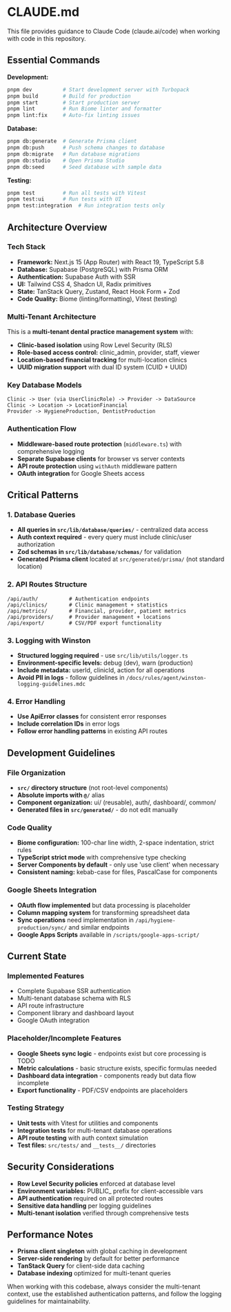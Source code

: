 # CLAUDE.md

This file provides guidance to Claude Code (claude.ai/code) when working with code in this repository.

## Essential Commands

**Development:**
```bash
pnpm dev          # Start development server with Turbopack
pnpm build        # Build for production
pnpm start        # Start production server
pnpm lint         # Run Biome linter and formatter
pnpm lint:fix     # Auto-fix linting issues
```

**Database:**
```bash
pnpm db:generate  # Generate Prisma client
pnpm db:push      # Push schema changes to database
pnpm db:migrate   # Run database migrations
pnpm db:studio    # Open Prisma Studio
pnpm db:seed      # Seed database with sample data
```

**Testing:**
```bash
pnpm test         # Run all tests with Vitest
pnpm test:ui      # Run tests with UI
pnpm test:integration  # Run integration tests only
```

## Architecture Overview

### Tech Stack
- **Framework:** Next.js 15 (App Router) with React 19, TypeScript 5.8
- **Database:** Supabase (PostgreSQL) with Prisma ORM
- **Authentication:** Supabase Auth with SSR
- **UI:** Tailwind CSS 4, Shadcn UI, Radix primitives
- **State:** TanStack Query, Zustand, React Hook Form + Zod
- **Code Quality:** Biome (linting/formatting), Vitest (testing)

### Multi-Tenant Architecture
This is a **multi-tenant dental practice management system** with:
- **Clinic-based isolation** using Row Level Security (RLS)
- **Role-based access control:** clinic_admin, provider, staff, viewer
- **Location-based financial tracking** for multi-location clinics
- **UUID migration support** with dual ID system (CUID + UUID)

### Key Database Models
```
Clinic -> User (via UserClinicRole) -> Provider -> DataSource
Clinic -> Location -> LocationFinancial
Provider -> HygieneProduction, DentistProduction
```

### Authentication Flow
- **Middleware-based route protection** (`middleware.ts`) with comprehensive logging
- **Separate Supabase clients** for browser vs server contexts
- **API route protection** using `withAuth` middleware pattern
- **OAuth integration** for Google Sheets access

## Critical Patterns

### 1. Database Queries
- **All queries in `src/lib/database/queries/`** - centralized data access
- **Auth context required** - every query must include clinic/user authorization
- **Zod schemas in `src/lib/database/schemas/`** for validation
- **Generated Prisma client** located at `src/generated/prisma/` (not standard location)

### 2. API Routes Structure
```
/api/auth/          # Authentication endpoints
/api/clinics/       # Clinic management + statistics
/api/metrics/       # Financial, provider, patient metrics
/api/providers/     # Provider management + locations
/api/export/        # CSV/PDF export functionality
```

### 3. Logging with Winston
- **Structured logging required** - use `src/lib/utils/logger.ts`
- **Environment-specific levels:** debug (dev), warn (production)
- **Include metadata:** userId, clinicId, action for all operations
- **Avoid PII in logs** - follow guidelines in `/docs/rules/agent/winston-logging-guidelines.mdc`

### 4. Error Handling
- **Use ApiError classes** for consistent error responses
- **Include correlation IDs** in error logs
- **Follow error handling patterns** in existing API routes

## Development Guidelines

### File Organization
- **`src/` directory structure** (not root-level components)
- **Absolute imports with `@/`** alias
- **Component organization:** ui/ (reusable), auth/, dashboard/, common/
- **Generated files in `src/generated/`** - do not edit manually

### Code Quality
- **Biome configuration:** 100-char line width, 2-space indentation, strict rules
- **TypeScript strict mode** with comprehensive type checking
- **Server Components by default** - only use 'use client' when necessary
- **Consistent naming:** kebab-case for files, PascalCase for components

### Google Sheets Integration
- **OAuth flow implemented** but data processing is placeholder
- **Column mapping system** for transforming spreadsheet data
- **Sync operations** need implementation in `/api/hygiene-production/sync/` and similar endpoints
- **Google Apps Scripts** available in `/scripts/google-apps-script/`

## Current State

### Implemented Features
- Complete Supabase SSR authentication
- Multi-tenant database schema with RLS
- API route infrastructure
- Component library and dashboard layout
- Google OAuth integration

### Placeholder/Incomplete Features
- **Google Sheets sync logic** - endpoints exist but core processing is TODO
- **Metric calculations** - basic structure exists, specific formulas needed
- **Dashboard data integration** - components ready but data flow incomplete
- **Export functionality** - PDF/CSV endpoints are placeholders

### Testing Strategy
- **Unit tests** with Vitest for utilities and components
- **Integration tests** for multi-tenant database operations
- **API route testing** with auth context simulation
- **Test files:** `src/tests/` and `__tests__/` directories

## Security Considerations

- **Row Level Security policies** enforced at database level
- **Environment variables:** PUBLIC_ prefix for client-accessible vars
- **API authentication** required on all protected routes
- **Sensitive data handling** per logging guidelines
- **Multi-tenant isolation** verified through comprehensive tests

## Performance Notes

- **Prisma client singleton** with global caching in development
- **Server-side rendering** by default for better performance
- **TanStack Query** for client-side data caching
- **Database indexing** optimized for multi-tenant queries

When working with this codebase, always consider the multi-tenant context, use the established authentication patterns, and follow the logging guidelines for maintainability.